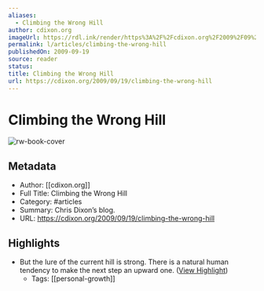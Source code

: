 ```yaml
---
aliases:
  - Climbing the Wrong Hill
author: cdixon.org
imageUrl: https://rdl.ink/render/https%3A%2F%2Fcdixon.org%2F2009%2F09%2F19%2Fclimbing-the-wrong-hill
permalink: l/articles/climbing-the-wrong-hill
publishedOn: 2009-09-19
source: reader
status: 
title: Climbing the Wrong Hill
url: https://cdixon.org/2009/09/19/climbing-the-wrong-hill
---
```

# Climbing the Wrong Hill

![rw-book-cover](https://rdl.ink/render/https%3A%2F%2Fcdixon.org%2F2009%2F09%2F19%2Fclimbing-the-wrong-hill)

## Metadata

- Author: [[cdixon.org]]
- Full Title: Climbing the Wrong Hill
- Category: #articles
- Summary: Chris Dixon’s blog.
- URL: https://cdixon.org/2009/09/19/climbing-the-wrong-hill

## Highlights

- But the lure of the current hill is strong. There is a natural human tendency to make the next step an upward one. ([View Highlight](https://read.readwise.io/read/01h2aj0wktr1e0vhdvaeccnqff))
    - Tags: [[personal-growth]]

